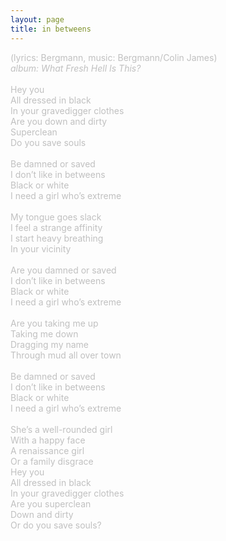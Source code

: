 ```yaml
---
layout: page
title: in betweens
---
```

<span style="color: #c0c0c0">(lyrics: Bergmann, music: Bergmann/Colin James)<br />
<i>album: What Fresh Hell Is This?</i><br />
<br />
Hey you<br />
All dressed in black<br />
In your gravedigger clothes<br />
Are you down and dirty<br />
Superclean<br />
Do you save souls<br />
<br />
Be damned or saved<br />
I don&rsquo;t like in betweens<br />
Black or white<br />
I need a girl who&rsquo;s extreme<br />
<br />
My tongue goes slack<br />
I feel a strange affinity<br />
I start heavy breathing<br />
In your vicinity<br />
<br />
Are you damned or saved<br />
I don&rsquo;t like in betweens<br />
Black or white<br />
I need a girl who&rsquo;s extreme<br />
<br />
Are you taking me up<br />
Taking me down<br />
Dragging my name<br />
Through mud all over town<br />
<br />
Be damned or saved<br />
I don&rsquo;t like in betweens<br />
Black or white<br />
I need a girl who&rsquo;s extreme<br />
<br />
She&rsquo;s a well-rounded girl<br />
With a happy face<br />
A renaissance girl<br />
Or a family disgrace<br />
Hey you<br />
All dressed in black<br />
In your gravedigger clothes<br />
Are you superclean <br />
Down and dirty<br />
Or do you save souls?<br />
</span>
<br />
